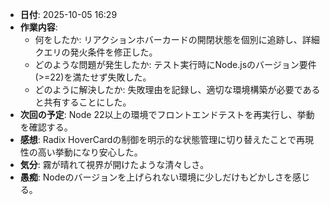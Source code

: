- **日付**: 2025-10-05 16:29
- **作業内容**:
  - 何をしたか: リアクションホバーカードの開閉状態を個別に追跡し、詳細クエリの発火条件を修正した。
  - どのような問題が発生したか: テスト実行時にNode.jsのバージョン要件(>=22)を満たせず失敗した。
  - どのように解決したか: 失敗理由を記録し、適切な環境構築が必要であると共有することにした。
- **次回の予定**: Node 22以上の環境でフロントエンドテストを再実行し、挙動を確認する。
- **感想**: Radix HoverCardの制御を明示的な状態管理に切り替えたことで再現性の高い挙動になり安心した。
- **気分**: 霧が晴れて視界が開けたような清々しさ。
- **愚痴**: Nodeのバージョンを上げられない環境に少しだけもどかしさを感じる。
